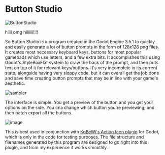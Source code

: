 # Button Studio

![ButtonStudio](https://github.com/cheesycoke/Button-Studio/assets/91025560/e94f717b-16ff-4f2d-a84b-086ada9cc65b)

hiiii omg hiiiiiii!!!!

So Button Studio is a program created in the Godot Engine 3.5.1 to quickly and easily generate a lot of button prompts in the form of 128x128 png files. It creates most necessary keyboard keys, buttons for most popular gamepads which use letters, and a few extra bits.
It accomplishes this using Godot's StyleBoxFlat system to draw the back of the prompt, and then puts text on top of it for relevant keys/buttons.
It's very incomplete in its current state, alongside having very sloppy code, but it can overall get the job done and save time creating button prompts that may be in line with your game's aesthetic.

![sampler](https://github.com/cheesycoke/Button-Studio/assets/91025560/c50c40be-8b70-493c-9256-b3f5cc796080)

The interface is simple. You get a preview of the button and you get your options on the side. You cna change which button you're previewing, and then batch export all the buttons.

![image](https://github.com/cheesycoke/Button-Studio/assets/91025560/3cbc5301-851b-4063-8938-399f91518090)

This is best used in conjunction with [KoBeWi's Action Icon plugin](https://github.com/KoBeWi/Godot-Action-Icon) for Godot, which is only in the code for testing purposes. The file structure and filenames generated by this program are designed to go right into this plugin, and from my experience it works smoothly.
